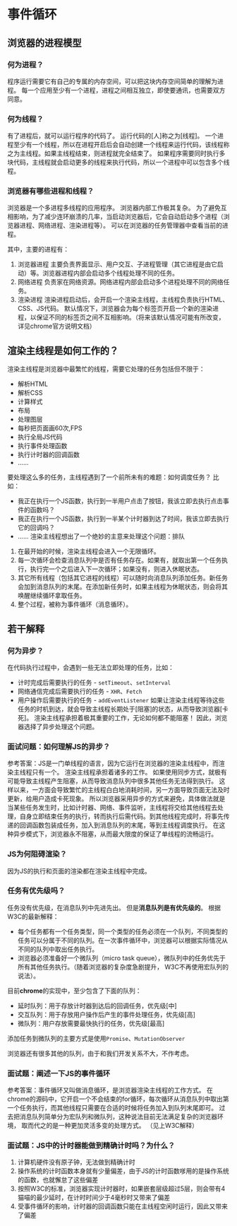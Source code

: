 # 事件循环

## 浏览器的进程模型
### 何为进程？
程序运行需要它有自己的专属的内存空间，可以把这块内存空间简单的理解为进程。
每一个应用至少有一个进程，进程之间相互独立，即使要通讯，也需要双方同意。
### 何为线程？
有了进程后，就可以运行程序的代码了。
运行代码的[人]称之为[线程]。
一个进程至少有一个线程，所以在进程开启后会自动创建一个线程来运行代码，该线程称之为主线程。如果主线程结束，则进程就完全结束了。
如果程序需要同时执行多块代码，主线程就会启动更多的线程来执行代码，所以一个进程中可以包含多个线程。
### 浏览器有哪些进程和线程？
浏览器是一个多进程多线程的应用程序。
浏览器内部工作极其复杂。
为了避免互相影响，为了减少连环崩溃的几率，当启动浏览器后，它会自动启动多个进程（浏览器进程、网络进程、渲染进程等）。
可以在浏览器的任务管理器中查看当前的进程。

其中，主要的进程有：
1. 浏览器进程
主要负责界面显示、用户交互、子进程管理（其它进程是由它启动）等。浏览器进程内部会启动多个线程处理不同的任务。
2. 网络进程
负责家在网络资源。网络进程内部会启动多个进程处理不同的网络任务。
3. 渲染进程
渲染进程启动后，会开启一个渲染主线程，主线程负责执行HTML、CSS、JS代码。
默认情况下，浏览器会为每个标签页开启一个新的渲染进程，以保证不同的标签页之间不互相影响。（将来该默认情况可能有所改变，详见chrome官方说明文档）
## 渲染主线程是如何工作的？
渲染主线程是浏览器中最繁忙的线程，需要它处理的任务包括但不限于：
* 解析HTML
* 解析CSS
* 计算样式
* 布局
* 处理图层
* 每秒把页面画60次,FPS
* 执行全局JS代码
* 执行事件处理函数
* 执行计时器的回调函数
* ......

要处理这么多的任务，主线程遇到了一个前所未有的难题：如何调度任务？
比如：
* 我正在执行一个JS函数，执行到一半用户点击了按钮，我该立即去执行点击事件的函数吗？
* 我正在执行一个JS函数，执行到一半某个计时器到达了时间，我该立即去执行它的回调吗？
* ......
渲染主线程想出了一个绝妙的主意来处理这个问题：排队
1. 在最开始的时候，渲染主线程会进入一个无限循环。
2. 每一次循环会检查消息队列中是否有任务存在。如果有，就取出第一个任务执行，执行完一个之后进入下一次循环；如果没有，则进入休眠状态。
3. 其它所有线程（包括其它进程的线程）可以随时向消息队列添加任务。新任务会加到消息队列的末尾。在添加新任务时，如果主线程为休眠状态，则会将其唤醒继续循环拿取任务。
4. 整个过程，被称为事件循环（消息循环）。
## 若干解释
### 何为异步？
在代码执行过程中，会遇到一些无法立即处理的任务，比如：
* 计时完成后需要执行的任务 - `setTimeout`、`setInterval`
* 网络通信完成后需要执行的任务 - `XHR`、`Fetch`
* 用户操作后需要执行的任务 - `addEventListener`
如果让渲染主线程等待这些任务的时机到达，就会导致主线程长期处于[阻塞]的状态，从而导致浏览器[卡死]。
渲染主线程承担着极其重要的工作，无论如何都不能阻塞！
因此，浏览器选择了异步处理这个问题。

### 面试问题：如何理解JS的异步？
参考答案：JS是一门单线程的语言，因为它运行在浏览器的渲染主线程中，而渲染主线程只有一个。
渲染主线程承担着诸多的工作。
如果使用同步方式，就极有可能导致主线程产生阻塞，从而导致消息队列中很多其他任务无法得到执行。
这样以来，一方面会导致繁忙的主线程白白地消耗时间，另一方面导致页面无法及时更新，给用户造成卡死现象。
所以浏览器采用异步的方式来避免，具体做法就是当某些任务发生时，比如计时器、网络、事件监听，主线程将交给其他线程去处理，自身立即结束任务的执行，转而执行后需代码。到其他线程完成时，将事先传递的回调函数包装成任务，加入到消息队列的末尾，等到主线程调度执行。
在这种异步模式下，浏览器永不阻塞，从而最大限度的保证了单线程的流畅运行。
### JS为何阻碍渲染？
因为JS的执行和页面的渲染都在渲染主线程中完成。

### 任务有优先级吗？
任务没有优先级，在消息队列中先进先出。
但是**消息队列是有优先级的**。
根据W3C的最新解释：
* 每个任务都有一个任务类型，同一个类型的任务必须在一个队列，不同类型的任务可以分属于不同的队列。在一次事件循环中，浏览器可以根据实际情况从不同的队列中取出任务执行。
* 浏览器必须准备好一个微队列（micro task queue），微队列中的任务优先于所有其他任务执行。（随着浏览器的复杂度急剧提升， W3C不再使用宏队列的说法）。

目前**chrome**的实现中，至少包含了下面的队列：
* 延时队列：用于存放计时器到达后的回调任务，优先级[中]
* 交互队列：用于存放用户操作后产生的事件处理任务，优先级[高]
* 微队列：用户存放需要最快执行的任务，优先级[最高]

添加任务到微队列的主要方式是使用`Promise`、`MutationObserver`

浏览器还有很多其他的队列，由于和我们开发关系不大，不作考虑。

### 面试题：阐述一下JS的事件循环
参考答案：事件循环又叫做消息循环，是浏览器渲染主线程的工作方式。
在chrome的源码中，它开启一个不会结束的for循环，每次循环从消息队列中取出第一个任务执行，而其他线程只需要在合适的时候将任务加入到队列末尾即可。
过去把消息队列简单分为宏队列和微队列，这种说法目前无法满足复杂的浏览器环境， 取而代之的是一种更加灵活多变的处理方式。
（见上W3C解释）

### 面试题：JS中的计时器能做到精确计时吗？为什么？
1. 计算机硬件没有原子钟，无法做到精确计时
2. 操作系统的计时函数本身就有少量偏差，由于JS的计时函数嗲用的是操作系统的函数，也就懈怠了这些偏差
3. 按照W3C的标准，浏览器实现计时器时，如果嵌套层级超过5层，则会带有4猫喵的最少延时，在计时时间少于4毫秒时又带来了偏差
4. 受事件循环的影响，计时器的回调函数只能在主线程空闲时运行，因此又带来了偏差


